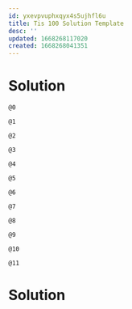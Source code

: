 ```yaml
---
id: yxevpvuphxqyx4s5ujhfl6u
title: Tis 100 Solution Template
desc: ''
updated: 1668268117020
created: 1668268041351
---
```

## 

# Solution

```
@0

@1

@2

@3

@4

@5

@6

@7

@8

@9

@10

@11

```

# Solution


